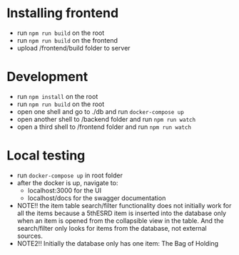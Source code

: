 # Installing frontend

- run `npm run build` on the root
- run `npm run build` on the frontend
- upload /frontend/build folder to server

# Development

- run `npm install` on the root
- run `npm run build` on the root
- open one shell and go to ./db and run `docker-compose up`
- open another shell to /backend folder and run `npm run watch`
- open a third shell to /frontend folder and run `npm run watch`

# Local testing

- run `docker-compose up` in root folder
- after the docker is up, navigate to:
  - localhost:3000 for the UI
  - localhost/docs for the swagger documentation
- NOTE!! the item table search/filter functionality does not initially work for all the items because
  a 5thESRD item is inserted into the database only when an item is opened from the collapsible view
  in the table. And the search/filter only looks for items from the database, not external sources.
- NOTE2!! Initially the database only has one item: The Bag of Holding
